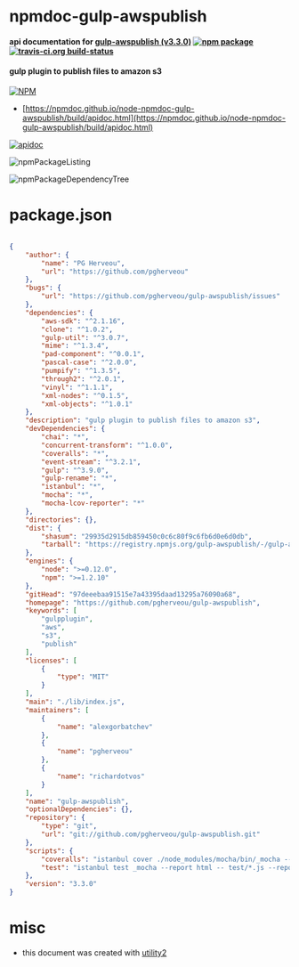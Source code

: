 # npmdoc-gulp-awspublish

#### api documentation for  [gulp-awspublish (v3.3.0)](https://github.com/pgherveou/gulp-awspublish)  [![npm package](https://img.shields.io/npm/v/npmdoc-gulp-awspublish.svg?style=flat-square)](https://www.npmjs.org/package/npmdoc-gulp-awspublish) [![travis-ci.org build-status](https://api.travis-ci.org/npmdoc/node-npmdoc-gulp-awspublish.svg)](https://travis-ci.org/npmdoc/node-npmdoc-gulp-awspublish)

#### gulp plugin to publish files to amazon s3

[![NPM](https://nodei.co/npm/gulp-awspublish.png?downloads=true&downloadRank=true&stars=true)](https://www.npmjs.com/package/gulp-awspublish)

- [https://npmdoc.github.io/node-npmdoc-gulp-awspublish/build/apidoc.html](https://npmdoc.github.io/node-npmdoc-gulp-awspublish/build/apidoc.html)

[![apidoc](https://npmdoc.github.io/node-npmdoc-gulp-awspublish/build/screenCapture.buildCi.browser.%252Ftmp%252Fbuild%252Fapidoc.html.png)](https://npmdoc.github.io/node-npmdoc-gulp-awspublish/build/apidoc.html)

![npmPackageListing](https://npmdoc.github.io/node-npmdoc-gulp-awspublish/build/screenCapture.npmPackageListing.svg)

![npmPackageDependencyTree](https://npmdoc.github.io/node-npmdoc-gulp-awspublish/build/screenCapture.npmPackageDependencyTree.svg)



# package.json

```json

{
    "author": {
        "name": "PG Herveou",
        "url": "https://github.com/pgherveou"
    },
    "bugs": {
        "url": "https://github.com/pgherveou/gulp-awspublish/issues"
    },
    "dependencies": {
        "aws-sdk": "^2.1.16",
        "clone": "^1.0.2",
        "gulp-util": "^3.0.7",
        "mime": "^1.3.4",
        "pad-component": "^0.0.1",
        "pascal-case": "^2.0.0",
        "pumpify": "^1.3.5",
        "through2": "^2.0.1",
        "vinyl": "^1.1.1",
        "xml-nodes": "^0.1.5",
        "xml-objects": "^1.0.1"
    },
    "description": "gulp plugin to publish files to amazon s3",
    "devDependencies": {
        "chai": "*",
        "concurrent-transform": "^1.0.0",
        "coveralls": "*",
        "event-stream": "^3.2.1",
        "gulp": "^3.9.0",
        "gulp-rename": "*",
        "istanbul": "*",
        "mocha": "*",
        "mocha-lcov-reporter": "*"
    },
    "directories": {},
    "dist": {
        "shasum": "29935d2915db859450c0c6c80f9c6fb6d0e6d0db",
        "tarball": "https://registry.npmjs.org/gulp-awspublish/-/gulp-awspublish-3.3.0.tgz"
    },
    "engines": {
        "node": ">=0.12.0",
        "npm": ">=1.2.10"
    },
    "gitHead": "97deeebaa91515e7a43395daad13295a76090a68",
    "homepage": "https://github.com/pgherveou/gulp-awspublish",
    "keywords": [
        "gulpplugin",
        "aws",
        "s3",
        "publish"
    ],
    "licenses": [
        {
            "type": "MIT"
        }
    ],
    "main": "./lib/index.js",
    "maintainers": [
        {
            "name": "alexgorbatchev"
        },
        {
            "name": "pgherveou"
        },
        {
            "name": "richardotvos"
        }
    ],
    "name": "gulp-awspublish",
    "optionalDependencies": {},
    "repository": {
        "type": "git",
        "url": "git://github.com/pgherveou/gulp-awspublish.git"
    },
    "scripts": {
        "coveralls": "istanbul cover ./node_modules/mocha/bin/_mocha --report lcovonly -- -R spec && cat ./coverage/lcov.info | ./node_modules/coveralls/bin/coveralls.js && rm -rf ./coverage",
        "test": "istanbul test _mocha --report html -- test/*.js --reporter spec"
    },
    "version": "3.3.0"
}
```



# misc
- this document was created with [utility2](https://github.com/kaizhu256/node-utility2)

